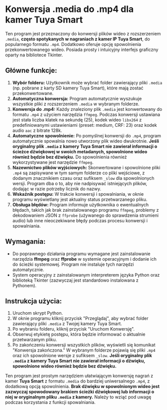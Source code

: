 # Konwersja .media do .mp4 dla kamer Tuya Smart

Ten program jest przeznaczony do konwersji plików wideo z rozszerzeniem `.media`, **często spotykanych w nagraniach z kamer IP Tuya Smart**, do popularnego formatu `.mp4`. Dodatkowo oferuje opcję spowolnienia przekonwertowanego wideo. Posiada prosty i intuicyjny interfejs graficzny oparty na bibliotece Tkinter.

## Główne funkcje:

1.  **Wybór folderu:** Użytkownik może wybrać folder zawierający pliki `.media` (np. pobrane z karty SD kamery Tuya Smart), które mają zostać przekonwertowane.
2.  **Automatyczna konwersja:** Program automatycznie wyszukuje wszystkie pliki z rozszerzeniem `.media` w wybranym folderze.
3.  **Konwersja do .mp4:** Każdy znaleziony plik `.media` jest konwertowany do formatu `.mp4` z użyciem narzędzia `ffmpeg`. Podczas konwersji ustawiana jest stała liczba klatek na sekundę (25), kodek wideo `libx264` z predefiniowanymi ustawieniami (preset: medium, CRF: 23) oraz kodek audio `aac` z bitrate 128k.
4.  **Automatyczne spowolnienie:** Po pomyślnej konwersji do `.mp4`, program automatycznie spowalnia nowo utworzony plik wideo dwukrotnie. **Jeśli oryginalny plik `.media` z kamery Tuya Smart nie zawierał informacji o ścieżce dźwiękowej w swoich metadanych, spowolnione wideo również będzie bez dźwięku.** Do spowolnienia również wykorzystywane jest narzędzie `ffmpeg`.
5.  **Nazewnictwo plików wyjściowych:** Skonwertowane i spowolnione pliki `.mp4` są zapisywane w tym samym folderze co pliki wejściowe, z dodanym znacznikiem czasu oraz sufiksem `_slow` dla spowolnionych wersji. Program dba o to, aby nie nadpisywać istniejących plików, dodając w razie potrzeby licznik do nazwy.
6.  **Wskaźnik postępu:** W trakcie konwersji i spowalniania, w oknie programu wyświetlany jest aktualny status przetwarzanego pliku.
7.  **Obsługa błędów:** Program informuje użytkownika o ewentualnych błędach, takich jak brak zainstalowanego programu `ffmpeg`, problemy z dekodowaniem JSON z `ffprobe` (używanego do sprawdzenia strumieni audio) lub inne nieoczekiwane błędy podczas procesu konwersji i spowalniania.

## Wymagania:

* Do poprawnego działania programu wymagane jest zainstalowanie narzędzia **ffmpeg** oraz **ffprobe** w systemie operacyjnym i dodanie ich do ścieżki systemowej. Program nie instaluje tych narzędzi automatycznie.
* System operacyjny z zainstalowanym interpreterem języka Python oraz biblioteką Tkinter (zazwyczaj jest standardowo instalowana z Pythonem).

## Instrukcja użycia:

1.  Uruchom skrypt Python.
2.  W oknie programu kliknij przycisk "Przeglądaj", aby wybrać folder zawierający pliki `.media` z Twojej kamery Tuya Smart.
3.  Po wybraniu folderu, kliknij przycisk "Uruchom Konwersję".
4.  Obserwuj etykietę postępu, która będzie informować o aktualnie przetwarzanym pliku.
5.  Po zakończeniu konwersji wszystkich plików, wyświetli się komunikat "Konwersja zakończona." W wybranym folderze pojawią się pliki `.mp4` oraz ich spowolnione wersje z sufiksem `_slow`. **Jeśli oryginalny plik `.media` z kamery Tuya Smart nie zawierał informacji o dźwięku, spowolnione wideo również będzie bez dźwięku.**

Ten program jest prostym narzędziem ułatwiającym konwersję nagrań z kamer **Tuya Smart** z formatu `.media` do bardziej uniwersalnego `.mp4`, z dodatkową opcją spowolnienia. **Brak dźwięku w spowolnionym wideo jest zazwyczaj spowodowany brakiem ścieżki dźwiękowej lub informacji o niej w oryginalnym pliku `.media` z kamery.** Należy to wziąć pod uwagę podczas korzystania z funkcji spowalniania.
